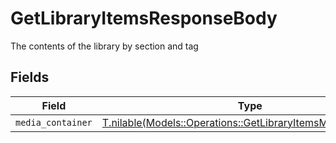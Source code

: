 # GetLibraryItemsResponseBody

The contents of the library by section and tag


## Fields

| Field                                                                                                                    | Type                                                                                                                     | Required                                                                                                                 | Description                                                                                                              |
| ------------------------------------------------------------------------------------------------------------------------ | ------------------------------------------------------------------------------------------------------------------------ | ------------------------------------------------------------------------------------------------------------------------ | ------------------------------------------------------------------------------------------------------------------------ |
| `media_container`                                                                                                        | [T.nilable(Models::Operations::GetLibraryItemsMediaContainer)](../../models/operations/getlibraryitemsmediacontainer.md) | :heavy_minus_sign:                                                                                                       | N/A                                                                                                                      |